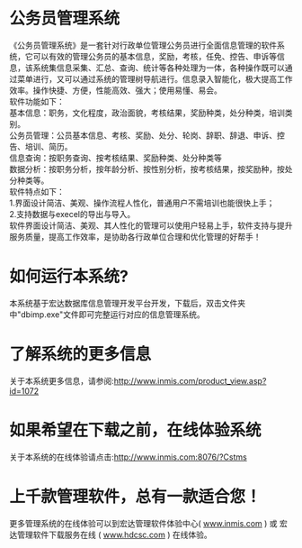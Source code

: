 # 公务员管理系统

《公务员管理系统》是一套针对行政单位管理公务员进行全面信息管理的软件系统，它可以有效的管理公务员的基本信息，奖励，考核，任免、控告、申诉等信息，该系统集信息采集、汇总、查询、统计等各种处理为一体，各种操作既可以通过菜单进行，又可以通过系统的管理树导航进行。信息录入智能化，极大提高工作效率。操作快捷、方便，性能高效、强大；使用易懂、易会。  
软件功能如下：  
基本信息：职务，文化程度，政治面貌，考核结果，奖励种类，处分种类，培训类别。  
公务员管理：公员基本信息、考核、奖励、处分、轮岗、辞职、辞退、申诉、控告、培训、简历。  
信息查询：按职务查询、按考核结果、奖励种类、处分种类等  
数据分析：按职务分析，按年龄分析、按性别分析，按考核结果，按奖励种，按处分种类等。  
软件特点如下：     
    1.界面设计简洁、美观、操作流程人性化，普通用户不需培训也能很快上手；    
    2.支持数据与execel的导出与导入。  
软件界面设计简洁、美观、其人性化的管理可以使用户轻易上手，软件支持与提升服务质量，提高工作效率，是协助各行政单位合理和优化管理的好帮手！  

# 如何运行本系统?

本系统基于宏达数据库信息管理开发平台开发，下载后，双击文件夹中"dbimp.exe"文件即可完整运行对应的信息管理系统。

# 了解系统的更多信息

关于本系统更多信息，请参阅:http://www.inmis.com/product_view.asp?id=1072

# 如果希望在下载之前，在线体验系统

关于本系统的在线体验请点击:http://www.inmis.com:8076/?Cstms

# 上千款管理软件，总有一款适合您！

更多管理系统的在线体验可以到宏达管理软件体验中心( www.inmis.com ) 或 宏达管理软件下载服务在线 ( www.hdcsc.com ) 在线体验。

